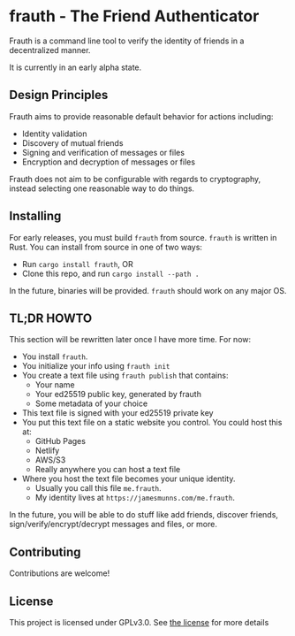 # frauth - The Friend Authenticator

Frauth is a command line tool to verify the identity of friends in a decentralized manner.

It is currently in an early alpha state.

## Design Principles

Frauth aims to provide reasonable default behavior for actions including:

* Identity validation
* Discovery of mutual friends
* Signing and verification of messages or files
* Encryption and decryption of messages or files

Frauth does not aim to be configurable with regards to cryptography, instead selecting one reasonable way to do things.

## Installing

For early releases, you must build `frauth` from source. `frauth` is written in Rust. You can install from source in one of two ways:

* Run `cargo install frauth`, OR
* Clone this repo, and run `cargo install --path .`

In the future, binaries will be provided. `frauth` should work on any major OS.

## TL;DR HOWTO

This section will be rewritten later once I have more time. For now:

* You install `frauth`.
* You initialize your info using `frauth init`
* You create a text file using `frauth publish` that contains:
    * Your name
    * Your ed25519 public key, generated by frauth
    * Some metadata of your choice
* This text file is signed with your ed25519 private key
* You put this text file on a static website you control. You could host this at:
    * GitHub Pages
    * Netlify
    * AWS/S3
    * Really anywhere you can host a text file
* Where you host the text file becomes your unique identity.
    * Usually you call this file `me.frauth`.
    * My identity lives at `https://jamesmunns.com/me.frauth`.

In the future, you will be able to do stuff like add friends, discover friends, sign/verify/encrypt/decrypt messages and files, or more.

## Contributing

Contributions are welcome!

## License

This project is licensed under GPLv3.0. See [the license](./LICENSE.md) for more details
